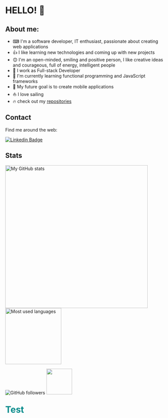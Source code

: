 # HELLO! 👋

## About me:
- ⌨ I'm a software developer, IT enthusiast, passionate about creating web applications
- 👍 I like learning new technologies and coming up with new projects
- 😊 I'm an open-minded, smiling and positive person, I like creative ideas and courageous, full of energy, intelligent people
- 🤝 I work as Full-stack Developer
- 🌱 I'm currently learning functional programming and JavaScript frameworks
- 🎯 My future goal is to create mobile applications
- ⛵ I love sailing
- 🔥 check out my <a href="https://github.com/karolskolasinski?tab=repositories">repositories</a> 

## Contact
Find me around the web:

[![Linkedin Badge](https://img.shields.io/badge/LinkedIn-Karol%20Skolasiński-blue?style=flat-square&logo=linkedin&logoColor=white&link=https://www.linkedin.com/in/karolskolasinski/)](https://www.linkedin.com/in/karolskoalsinski/)


## Stats
<div>
<img src="https://github-readme-stats.vercel.app/api?username=karolskolasinski&theme=buefy&count_private=true" alt="My GitHub stats" width="450px">
<img src = "https://github-readme-stats-git-master.zephirorb.vercel.app/api/top-langs/?username=karolskolasinski&hide=erlang,shell,dockerfile,handlebars&theme=buefy&layout=compact&count_private=true" alt="Most used languages" height="177px">
</div>

![GitHub followers](https://img.shields.io/github/followers/karolskolasinski?color=white&label=followers&logo=github) <img src="https://visitor-badge.laobi.icu/badge?page_id=karolskolasinski" width="81px">

<p style="color: darkcyan; font-size: 2em; font-weight: bolder">Test</p>
